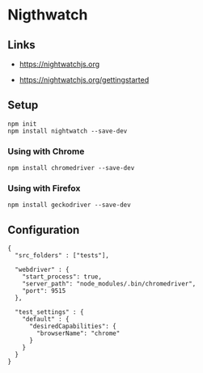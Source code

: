 # Nigthwatch

## Links

- https://nightwatchjs.org

- https://nightwatchjs.org/gettingstarted

## Setup

```
npm init
npm install nightwatch --save-dev
```

### Using with Chrome

```
npm install chromedriver --save-dev
```

### Using with Firefox

```
npm install geckodriver --save-dev
```

## Configuration

```
{
  "src_folders" : ["tests"],

  "webdriver" : {
    "start_process": true,
    "server_path": "node_modules/.bin/chromedriver",
    "port": 9515
  },

  "test_settings" : {
    "default" : {
      "desiredCapabilities": {
        "browserName": "chrome"
      }
    }
  }
}
```
